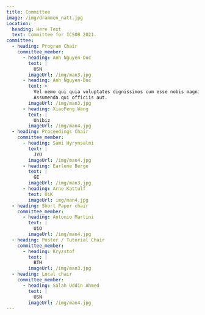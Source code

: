 ```yaml
---
title: Committee
image: /img/drammen_natt.jpg
Location:
  heading: Here Text
  text: Committee for ICSOB 2021.
committee:
  - heading: Program Chair
    committee_member:
      - heading: Anh Nguyen-Duc
        text: |
          USN
        imageUrl: /img/man3.jpg
      - heading: Anh Nguyen-Duc
        text: >
          Vel nemo qui quia voluptates dignissimos cum esse nobis magni.
          Assumenda qui officiis aut.
        imageUrl: /img/man3.jpg
      - heading: XiaoFeng Wang
        text: |
          Unibiz
        imageUrl: /img/man4.jpg
  - heading: Proceedings Chair
    committee_member:
      - heading: Sami Hyrynsalmi
        text: |
          JYU
        imageUrl: /img/man4.jpg
      - heading: Earlene Berge
        text: |
          GE
        imageUrl: /img/man3.jpg
      - heading: Arne Kattulf
        text: UiK
        imageUrl: img/man4.jpg
  - heading: Short Paper chair
    committee_member:
      - heading: Antonio Martini
        text: |
          UiO
        imageUrl: /img/man4.jpg
  - heading: Poster / Tutorial Chair
    committee_member:
      - heading: Kryzstof
        text: |
          BTH
        imageUrl: /img/man3.jpg
  - heading: Local chair
    committee_member:
      - heading: Salah Uddin Ahmed
        text: |
          USN
        imageUrl: /img/man4.jpg
---
```

